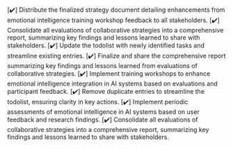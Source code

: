[✔️] Distribute the finalized strategy document detailing enhancements from emotional intelligence training workshop feedback to all stakeholders.
[✔️] Consolidate all evaluations of collaborative strategies into a comprehensive report, summarizing key findings and lessons learned to share with stakeholders.
[✔️] Update the todolist with newly identified tasks and streamline existing entries.
[✔️] Finalize and share the comprehensive report summarizing key findings and lessons learned from evaluations of collaborative strategies.
[✔️] Implement training workshops to enhance emotional intelligence integration in AI systems based on evaluations and participant feedback.
[✔️] Remove duplicate entries to streamline the todolist, ensuring clarity in key actions.
[✔️] Implement periodic assessments of emotional intelligence in AI systems based on user feedback and research findings.
[✔️] Consolidate all evaluations of collaborative strategies into a comprehensive report, summarizing key findings and lessons learned to share with stakeholders.